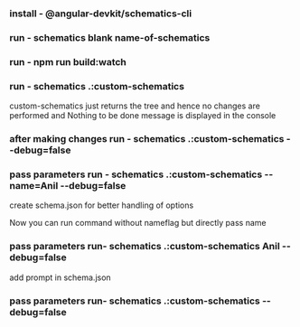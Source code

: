 ### install - @angular-devkit/schematics-cli


### run - schematics blank name-of-schematics


### run - npm run build:watch



### run - schematics .:custom-schematics
custom-schematics just returns the tree and hence no changes are performed and Nothing to be done message is displayed in the console



### after making changes run - schematics .:custom-schematics --debug=false

### pass parameters  run - schematics .:custom-schematics --name=Anil --debug=false

create schema.json for better handling of options

Now you can run command without nameflag but directly pass name
### pass parameters  run- schematics .:custom-schematics Anil --debug=false


add prompt in schema.json
### pass parameters  run- schematics .:custom-schematics  --debug=false